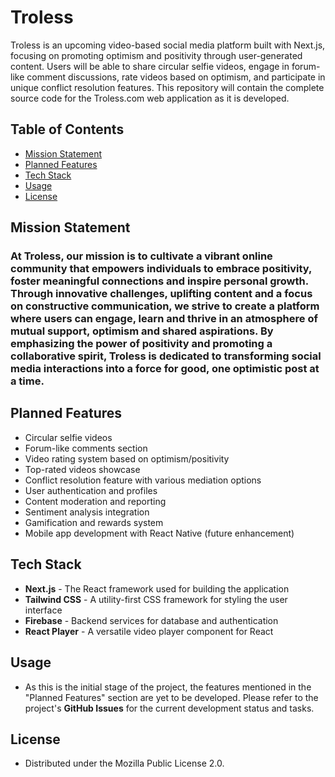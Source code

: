 # Troless

Troless is an upcoming video-based social media platform built with Next.js, focusing on promoting optimism and positivity through user-generated content. Users will be able to share circular selfie videos, engage in forum-like comment discussions, rate videos based on optimism, and participate in unique conflict resolution features. This repository will contain the complete source code for the Troless.com web application as it is developed.

## Table of Contents

- [Mission Statement](https://github.com/dcarrillo9181/troless/edit/main/README.md#mission-statement)
- [Planned Features](https://github.com/dcarrillo9181/troless/edit/main/README.md#planned-features)
- [Tech Stack](https://github.com/dcarrillo9181/troless/edit/main/README.md#tech-stack)
- [Usage](https://github.com/dcarrillo9181/troless/edit/main/README.md#usage)
- [License](https://github.com/dcarrillo9181/troless/edit/main/README.md#license)

## Mission Statement

### At Troless, our mission is to cultivate a vibrant online community that empowers individuals to embrace positivity, foster meaningful connections and inspire personal growth. Through innovative challenges, uplifting content and a focus on constructive communication, we strive to create a platform where users can engage, learn and thrive in an atmosphere of mutual support, optimism and shared aspirations. By emphasizing the power of positivity and promoting a collaborative spirit, Troless is dedicated to transforming social media interactions into a force for good, one optimistic post at a time.

## Planned Features

- Circular selfie videos
- Forum-like comments section
- Video rating system based on optimism/positivity
- Top-rated videos showcase
- Conflict resolution feature with various mediation options
- User authentication and profiles
- Content moderation and reporting
- Sentiment analysis integration
- Gamification and rewards system
- Mobile app development with React Native (future enhancement)

## Tech Stack

- **Next.js** - The React framework used for building the application
- **Tailwind CSS** - A utility-first CSS framework for styling the user interface
- **Firebase** - Backend services for database and authentication
- **React Player** - A versatile video player component for React

## Usage

- As this is the initial stage of the project, the features mentioned in the "Planned Features" section are yet to be developed. Please refer to the project's **GitHub Issues** for the current development status and tasks.

## License

- Distributed under the Mozilla Public License 2.0.
